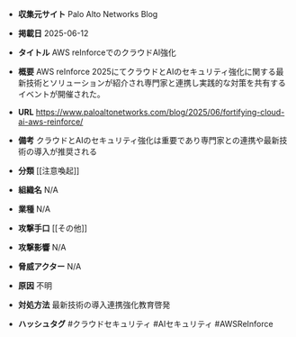 - **収集元サイト**
Palo Alto Networks Blog

- **掲載日**
2025-06-12

- **タイトル**
AWS reInforceでのクラウドAI強化

- **概要**
AWS reInforce 2025にてクラウドとAIのセキュリティ強化に関する最新技術とソリューションが紹介され専門家と連携し実践的な対策を共有するイベントが開催された。

- **URL**
https://www.paloaltonetworks.com/blog/2025/06/fortifying-cloud-ai-aws-reinforce/

- **備考**
クラウドとAIのセキュリティ強化は重要であり専門家との連携や最新技術の導入が推奨される

- **分類**
[[注意喚起]]

- **組織名**
N/A

- **業種**
N/A

- **攻撃手口**
[[その他]]

- **攻撃影響**
N/A

- **脅威アクター**
N/A

- **原因**
不明

- **対処方法**
最新技術の導入連携強化教育啓発

- **ハッシュタグ**
#クラウドセキュリティ #AIセキュリティ #AWSReInforce

